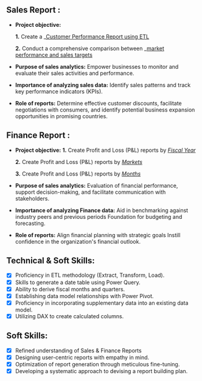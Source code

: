 ## Sales Report :


- **Project objective:** 

    **1.** Create a _[Customer Performance Report using ETL](https://github.com/Sneha508194/Excel-Sales-Analytics-/blob/main/Customer%20Performance%20Report%20using%20ETL.pdf)

    **2.** Conduct a comprehensive comparison between _[market performance and sales targets](https://github.com/Sneha508194/Excel-Sales-Analytics-/blob/main/Market%20Performance%20vs%20Target%20using%20ETL.pdf)

- **Purpose of sales analytics:** Empower businesses to monitor and evaluate their sales activities and performance.

- **Importance of analyzing sales data:** Identify sales patterns and track key performance indicators (KPIs).

- **Role of reports:** Determine effective customer discounts, facilitate negotiations with consumers, and identify potential business expansion opportunities in promising countries.


## Finance Report :

- **Project objective:** 
    **1.** Create Profit and Loss (P&L) reports by _[Fiscal Year](https://github.com/Sneha508194/Excel-Sales-Analytics-/blob/main/P%20%26%20L%20by%20Fiscal%20Years.pdf)_

   **2.** Create Profit and Loss (P&L) reports by _[Markets](https://github.com/ARYANPOKHRIYAL/Excel-Sales-Analytics/blob/Aryan/P%26L%20by%20Markets.pdf)_

   **3.** Create Profit and Loss (P&L) reports by _[Months](https://github.com/ARYANPOKHRIYAL/Excel-Sales-Analytics/blob/Aryan/P%26L%20by%20Fiscal%20Months.pdf)_

- **Purpose of sales analytics:** Evaluation of financial performance, support decision-making, and facilitate communication with stakeholders.

- **Importance of analyzing Finance data:** Aid in benchmarking against industry peers and previous periods Foundation for budgeting and forecasting.

- **Role of reports:** Align financial planning with strategic goals Instill confidence in the organization's financial outlook.


## Technical & Soft Skills:
- [x]	Proficiency in ETL methodology (Extract, Transform, Load).
- [x]	Skills to generate a date table using Power Query.
- [x]	Ability to derive fiscal months and quarters.
- [x]	Establishing data model relationships with Power Pivot.
- [x]	Proficiency in incorporating supplementary data into an existing data model.
- [x]	Utilizing DAX to create calculated columns.

## Soft Skills:
- [x]	Refined understanding of Sales & Finance Reports
- [x]	Designing user-centric reports with empathy in mind.
- [x]	Optimization of report generation through meticulous fine-tuning.
- [x]	Developing a systematic approach to devising a report building plan.
